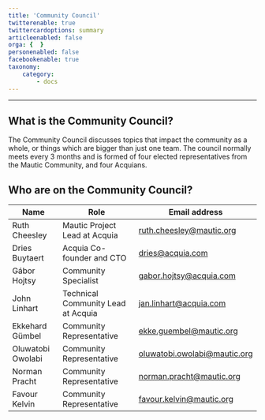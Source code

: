 ```yaml
---
title: 'Community Council'
twitterenable: true
twittercardoptions: summary
articleenabled: false
orga: {  }
personenabled: false
facebookenable: true
taxonomy:
    category:
        - docs
---
```


---
## What is the Community Council?

The Community Council discusses topics that impact the community as a whole, or things which are bigger than just one team. The council normally meets every 3 months and is formed of four elected representatives from the Mautic Community, and four Acquians.

## Who are on the Community Council?

| Name      | Role     | Email address |
|-----------|--------------------|-----------------------|
| Ruth Cheesley | Mautic Project Lead at Acquia | ruth.cheesley@mautic.org            | 
| Dries Buytaert | Acquia Co-founder and CTO | dries@acquia.com            | 
| Gábor Hojtsy | Community Specialist | gabor.hojtsy@acquia.com         | 
| John Linhart | Technical Community Lead at Acquia | jan.linhart@acquia.com           |
| Ekkehard Gümbel  | Community Representative | ekke.guembel@mautic.org            | 
| Oluwatobi Owolabi  | Community Representative | oluwatobi.owolabi@mautic.org            | 
| Norman Pracht  | Community Representative | 	norman.pracht@mautic.org            | 
| Favour Kelvin | Community Representative | favour.kelvin@mautic.org            | 
